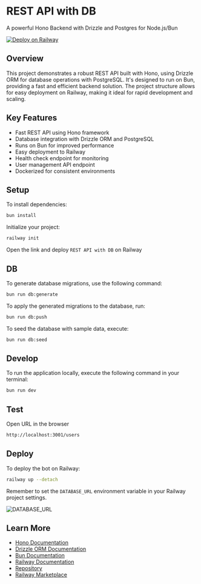 # REST API with DB

A powerful Hono Backend with Drizzle and Postgres for Node.js/Bun

[![Deploy on Railway](https://railway.app/button.svg)](https://railway.app/template/hIiRi5?referralCode=CODE)

## Overview

This project demonstrates a robust REST API built with Hono, using Drizzle ORM for database operations with PostgreSQL. It's designed to run on Bun, providing a fast and efficient backend solution. The project structure allows for easy deployment on Railway, making it ideal for rapid development and scaling.

## Key Features

- Fast REST API using Hono framework
- Database integration with Drizzle ORM and PostgreSQL
- Runs on Bun for improved performance
- Easy deployment to Railway
- Health check endpoint for monitoring
- User management API endpoint
- Dockerized for consistent environments

## Setup

To install dependencies:

```bash
bun install
```

Initialize your project:

```bash
railway init
```

Open the link and deploy `REST API with DB` on Railway

## DB

To generate database migrations, use the following command:

```bash
bun run db:generate
```

To apply the generated migrations to the database, run:

```bash
bun run db:push
```

To seed the database with sample data, execute:

```bash
bun run db:seed
```

## Develop

To run the application locally, execute the following command in your terminal:

```bash
bun run dev
```

## Test

Open URL in the browser

```bash
http://localhost:3001/users
```

## Deploy

To deploy the bot on Railway:

```bash
railway up --detach
```

Remember to set the `DATABASE_URL` environment variable in your Railway project settings.

![DATABASE_URL](https://github.com/user-attachments/assets/eab66d70-ebe5-42fa-b1dd-3859cdbc199a)

## Learn More

- [Hono Documentation](https://hono.dev/)
- [Drizzle ORM Documentation](https://orm.drizzle.team/)
- [Bun Documentation](https://bun.sh/docs)
- [Railway Documentation](https://docs.railway.app/)
- [Repository](https://github.com/aeither/railway-rest-api-with-db)
- [Railway Marketplace](https://railway.app/template/hIiRi5)

